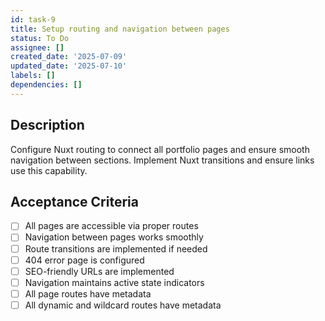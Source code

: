 ```yaml
---
id: task-9
title: Setup routing and navigation between pages
status: To Do
assignee: []
created_date: '2025-07-09'
updated_date: '2025-07-10'
labels: []
dependencies: []
---
```


## Description

Configure Nuxt routing to connect all portfolio pages and ensure smooth navigation between sections. Implement Nuxt transitions and ensure links use this capability.

## Acceptance Criteria

- [ ] All pages are accessible via proper routes
- [ ] Navigation between pages works smoothly
- [ ] Route transitions are implemented if needed
- [ ] 404 error page is configured
- [ ] SEO-friendly URLs are implemented
- [ ] Navigation maintains active state indicators
- [ ] All page routes have metadata
- [ ] All dynamic and wildcard routes have metadata
